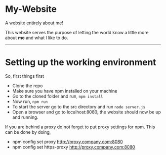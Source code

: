 # My-Website

A website entirely about me!

This website serves the purpose of letting the world know a little more about **me** and what I like to do.

* * * * *

# Setting up the working environment

So, first things first

* Clone the repo
* Make sure you have npm installed on your machine
* Go to the cloned folder and run, `npm install`
* Now run, `npm run`
* To start the server go to the src directory and run `node server.js`
* Open a browser and go to localhost:8080, the website should now be up and running.

If you are behind a proxy do not forget to put proxy settings for npm.
This can be done by doing,

* npm config set proxy http://proxy.company.com:8080
* npm config set https-proxy http://proxy.company.com:8080

